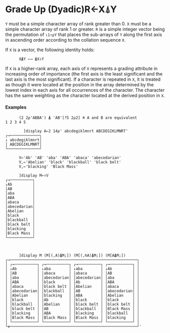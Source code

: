 




<h1 class="heading"><span class="name">Grade Up (Dyadic)</span><span class="command">R←X⍋Y</span></h1>

`Y` must be a simple character array of rank greater than 0.  `X` must be a simple character array of rank 1 or greater.  `R` is a simple integer vector being the permutation of `⍳1↑⍴Y` that places the sub-arrays of `Y` along the first axis in ascending order according to the collation sequence `X`.


If `X` is a vector, the following identity holds:
```apl
      X⍋Y ←→ ⍋X⍳Y
```


If `X` is a higher-rank array, each axis of `X` represents a grading attribute in increasing order of importance (the first axis is the least significant and the last axis is the most significant).  If a character is repeated in `X`, it is treated as though it were located at the position in the array determined by the lowest index in each axis for all occurrences of the character.  The character has the same weighting as the character located at the derived position in `X`.


#### Examples
```apl
      (2 2⍴'ABBA') ⍋ 'AB'[?5 2⍴2] ⍝ A and B are equivalent
1 2 3 4 5
 
        ]display A←2 14⍴' abcdegiklmnrt ABCDEGIKLMNRT'
┌→─────────────┐
↓ abcdegiklmnrt│
│ ABCDEGIKLMNRT│
└──────────────┘
 
      V←'Ab' 'AB' 'aba' 'ABA' 'abaca' 'abecedarian'
      V,←'Abelian' 'black' 'blackball' 'black belt'
      V,←'blacking' 'Black Mass'
 
      ]display M←↑V
┌→──────────┐
↓Ab         │
│AB         │
│aba        │
│ABA        │
│abaca      │
│abecedarian│
│Abelian    │
│black      │
│blackball  │
│black belt │
│blacking   │
│Black Mass │
└───────────┘
```
```apl

 
      ]display M (M[(,A)⍋M;]) (M[(,⍉A)⍋M;]) (M[A⍋M;])
┌→────────────────────────────────────────────────────────┐
│ ┌→──────────┐ ┌→──────────┐ ┌→──────────┐ ┌→──────────┐ │
│ ↓Ab         │ ↓aba        │ ↓aba        │ ↓Ab         │ │
│ │AB         │ │abaca      │ │abaca      │ │AB         │ │
│ │aba        │ │abecedarian│ │abecedarian│ │aba        │ │
│ │ABA        │ │black      │ │Ab         │ │ABA        │ │
│ │abaca      │ │black belt │ │Abelian    │ │abaca      │ │
│ │abecedarian│ │blackball  │ │AB         │ │abecedarian│ │
│ │Abelian    │ │blacking   │ │ABA        │ │Abelian    │ │
│ │black      │ │Ab         │ │black      │ │black      │ │
│ │blackball  │ │Abelian    │ │black belt │ │black belt │ │
│ │black belt │ │AB         │ │blackball  │ │Black Mass │ │
│ │blacking   │ │ABA        │ │blacking   │ │blackball  │ │
│ │Black Mass │ │Black Mass │ │Black Mass │ │blacking   │ │
│ └───────────┘ └───────────┘ └───────────┘ └───────────┘ │
└∊────────────────────────────────────────────────────────┘'
```


